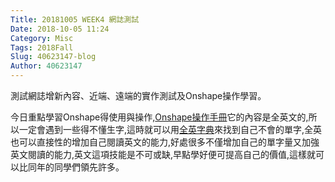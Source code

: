 ```yaml
---
Title: 20181005 WEEK4 網誌測試
Date: 2018-10-05 11:24
Category: Misc
Tags: 2018Fall
Slug: 40623147-blog
Author: 40623147
---
```


測試網誌增新內容、近端、遠端的實作測試及Onshape操作學習。

<!-- PELICAN_END_SUMMARY -->

今日重點學習Onshape得使用與操作,[Onshape操作手冊](http://mde.tw/cadp2018/content/OnshapeWeek%201.html)它的內容是全英文的,所以一定會遇到一些得不懂生字,這時就可以用[全英字典](https://www.merriam-webster.com/)來找到自己不會的單字,全英也可以直接性的增加自己閱讀英文的能力,好處很多不僅增加自己的單字量又加強英文閱讀的能力,英文這項技能是不可或缺,早點學好便可提高自己的價值,這樣就可以比同年的同學們領先許多。
